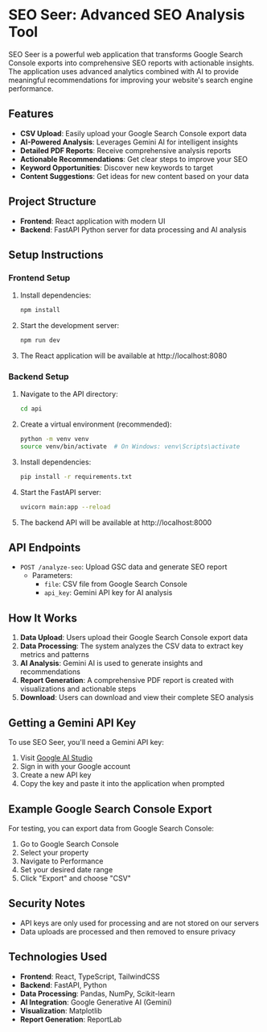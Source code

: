 
# SEO Seer: Advanced SEO Analysis Tool

SEO Seer is a powerful web application that transforms Google Search Console exports into comprehensive SEO reports with actionable insights. The application uses advanced analytics combined with AI to provide meaningful recommendations for improving your website's search engine performance.

## Features

- **CSV Upload**: Easily upload your Google Search Console export data
- **AI-Powered Analysis**: Leverages Gemini AI for intelligent insights
- **Detailed PDF Reports**: Receive comprehensive analysis reports
- **Actionable Recommendations**: Get clear steps to improve your SEO
- **Keyword Opportunities**: Discover new keywords to target
- **Content Suggestions**: Get ideas for new content based on your data

## Project Structure

- **Frontend**: React application with modern UI
- **Backend**: FastAPI Python server for data processing and AI analysis

## Setup Instructions

### Frontend Setup

1. Install dependencies:
   ```bash
   npm install
   ```

2. Start the development server:
   ```bash
   npm run dev
   ```

3. The React application will be available at http://localhost:8080

### Backend Setup

1. Navigate to the API directory:
   ```bash
   cd api
   ```

2. Create a virtual environment (recommended):
   ```bash
   python -m venv venv
   source venv/bin/activate  # On Windows: venv\Scripts\activate
   ```

3. Install dependencies:
   ```bash
   pip install -r requirements.txt
   ```

4. Start the FastAPI server:
   ```bash
   uvicorn main:app --reload
   ```

5. The backend API will be available at http://localhost:8000

## API Endpoints

- `POST /analyze-seo`: Upload GSC data and generate SEO report
  - Parameters:
    - `file`: CSV file from Google Search Console
    - `api_key`: Gemini API key for AI analysis

## How It Works

1. **Data Upload**: Users upload their Google Search Console export data
2. **Data Processing**: The system analyzes the CSV data to extract key metrics and patterns
3. **AI Analysis**: Gemini AI is used to generate insights and recommendations
4. **Report Generation**: A comprehensive PDF report is created with visualizations and actionable steps
5. **Download**: Users can download and view their complete SEO analysis

## Getting a Gemini API Key

To use SEO Seer, you'll need a Gemini API key:

1. Visit [Google AI Studio](https://makersuite.google.com/app/apikey)
2. Sign in with your Google account
3. Create a new API key
4. Copy the key and paste it into the application when prompted

## Example Google Search Console Export

For testing, you can export data from Google Search Console:

1. Go to Google Search Console
2. Select your property
3. Navigate to Performance
4. Set your desired date range
5. Click "Export" and choose "CSV"

## Security Notes

- API keys are only used for processing and are not stored on our servers
- Data uploads are processed and then removed to ensure privacy

## Technologies Used

- **Frontend**: React, TypeScript, TailwindCSS
- **Backend**: FastAPI, Python
- **Data Processing**: Pandas, NumPy, Scikit-learn
- **AI Integration**: Google Generative AI (Gemini)
- **Visualization**: Matplotlib
- **Report Generation**: ReportLab
